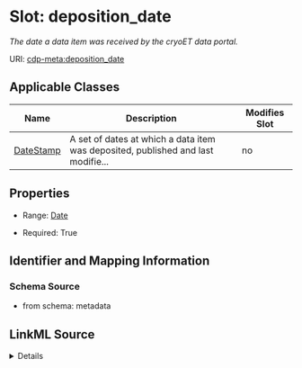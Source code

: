 # Slot: deposition_date


_The date a data item was received by the cryoET data portal._



URI: [cdp-meta:deposition_date](metadatadeposition_date)



<!-- no inheritance hierarchy -->




## Applicable Classes

| Name | Description | Modifies Slot |
| --- | --- | --- |
[DateStamp](DateStamp.md) | A set of dates at which a data item was deposited, published and last modifie... |  no  |







## Properties

* Range: [Date](Date.md)

* Required: True





## Identifier and Mapping Information







### Schema Source


* from schema: metadata




## LinkML Source

<details>
```yaml
name: deposition_date
description: The date a data item was received by the cryoET data portal.
from_schema: metadata
exact_mappings:
- cdp-common:deposition_date
rank: 1000
alias: deposition_date
owner: DateStamp
domain_of:
- DateStamp
range: date
required: true
inlined: true
inlined_as_list: true

```
</details>
